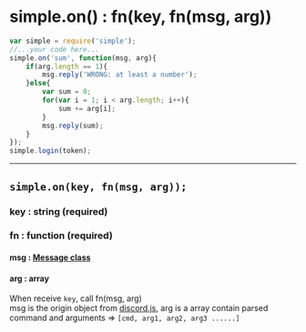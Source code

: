 # simple.on() : fn(key, fn(msg, arg)) #
```js
var simple = require('simple');
//...your code here...
simple.on('sum', function(msg, arg){
	if(arg.length == 1){
		msg.reply('WRONG: at least a number');
	}else{
		var sum = 0;
		for(var i = 1; i < arg.length; i++){
			sum += arg[i];
		}
		msg.reply(sum);
	}
});
simple.login(token);
```
---
## `simple.on(key, fn(msg, arg));` ##
### key : string (required) ###
### fn : function (required) ###
####        msg : [Message class](https://discord.js.org/#/docs/main/stable/class/Message) ####
####        arg : array ####
When receive `key`, call fn(msg, arg)   
msg is the origin object from [discord.js](https://discord.js.org/#/docs/main/stable/class/Message),
arg is a array contain parsed command and arguments => `[cmd, arg1, arg2, arg3 ......]`
